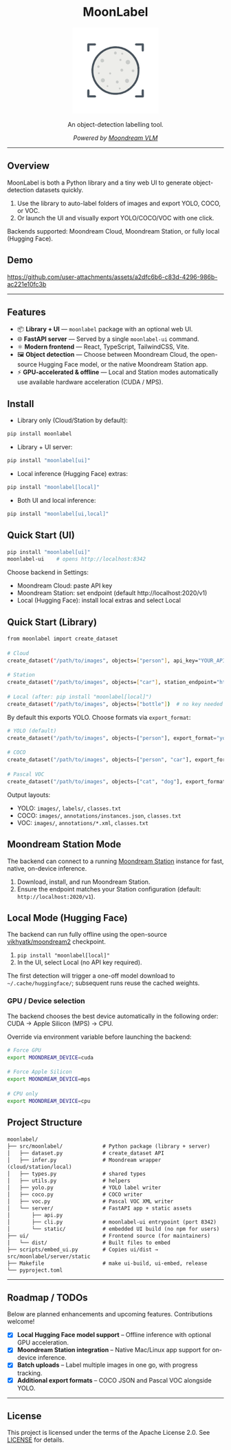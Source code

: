 <div align="center">
  <h1>MoonLabel</h1>
  <img src="https://raw.githubusercontent.com/muratcanlaloglu/moonlabel/main/ui/src/assets/moonlabellogo.svg" alt="MoonLabel Logo" width="200" />
  <p>An object-detection labelling tool.</p>
  <p><em>Powered by <a href="https://moondream.ai/">Moondream VLM</a></em></p>
</div>

---

## Overview

MoonLabel is both a Python library and a tiny web UI to generate object-detection datasets quickly.

1. Use the library to auto-label folders of images and export YOLO, COCO, or VOC.
2. Or launch the UI and visually export YOLO/COCO/VOC with one click.

Backends supported: Moondream Cloud, Moondream Station, or fully local (Hugging Face).

## Demo


https://github.com/user-attachments/assets/a2dfc6b6-c83d-4296-986b-ac221e10fc3b


---

## Features

* 📦 **Library + UI** — `moonlabel` package with an optional web UI.
* 🌐 **FastAPI server** — Served by a single `moonlabel-ui` command.
* ⚛️ **Modern frontend** — React, TypeScript, TailwindCSS, Vite.
* 🖼️ **Object detection** — Choose between Moondream Cloud, the open-source Hugging Face model, or the native Moondream Station app.
* ⚡ **GPU-accelerated & offline** — Local and Station modes automatically use available hardware acceleration (CUDA / MPS).


## Install

- Library only (Cloud/Station by default):
```bash
pip install moonlabel
```
- Library + UI server:
```bash
pip install "moonlabel[ui]"
```
- Local inference (Hugging Face) extras:
```bash
pip install "moonlabel[local]"
```
- Both UI and local inference:
```bash
pip install "moonlabel[ui,local]"
```

## Quick Start (UI)

```bash
pip install "moonlabel[ui]"
moonlabel-ui    # opens http://localhost:8342
```

Choose backend in Settings:
- Moondream Cloud: paste API key
- Moondream Station: set endpoint (default http://localhost:2020/v1)
- Local (Hugging Face): install local extras and select Local

## Quick Start (Library)

```bash
from moonlabel import create_dataset

# Cloud
create_dataset("/path/to/images", objects=["person"], api_key="YOUR_API_KEY")

# Station
create_dataset("/path/to/images", objects=["car"], station_endpoint="http://localhost:2020/v1")

# Local (after: pip install "moonlabel[local]")
create_dataset("/path/to/images", objects=["bottle"])  # no key needed
```

By default this exports YOLO. Choose formats via `export_format`:

```python
# YOLO (default)
create_dataset("/path/to/images", objects=["person"], export_format="yolo")

# COCO
create_dataset("/path/to/images", objects=["person", "car"], export_format="coco")

# Pascal VOC
create_dataset("/path/to/images", objects=["cat", "dog"], export_format="voc")
```

Output layouts:
- YOLO: `images/`, `labels/`, `classes.txt`
- COCO: `images/`, `annotations/instances.json`, `classes.txt`
- VOC: `images/`, `annotations/*.xml`, `classes.txt`

## Moondream Station Mode

The backend can connect to a running [Moondream Station](https://moondream.ai/station) instance for fast, native, on-device inference.

1. Download, install, and run Moondream Station.
2. Ensure the endpoint matches your Station configuration (default: `http://localhost:2020/v1`).

## Local Mode (Hugging Face)

The backend can run fully offline using the open-source [vikhyatk/moondream2](https://huggingface.co/vikhyatk/moondream2) checkpoint.

1. `pip install "moonlabel[local]"`
2. In the UI, select Local (no API key required).

The first detection will trigger a one-off model download to `~/.cache/huggingface/`; subsequent runs reuse the cached weights.

### GPU / Device selection

The backend chooses the best device automatically in the following order: CUDA → Apple Silicon (MPS) → CPU.

Override via environment variable before launching the backend:

```bash
# Force GPU
export MOONDREAM_DEVICE=cuda

# Force Apple Silicon
export MOONDREAM_DEVICE=mps

# CPU only
export MOONDREAM_DEVICE=cpu
```

## Project Structure

```
moonlabel/
├── src/moonlabel/             # Python package (library + server)
│   ├── dataset.py             # create_dataset API
│   ├── infer.py               # Moondream wrapper (cloud/station/local)
│   ├── types.py               # shared types 
│   ├── utils.py               # helpers 
│   ├── yolo.py                # YOLO label writer
│   ├── coco.py                # COCO writer
│   ├── voc.py                 # Pascal VOC XML writer
│   └── server/                # FastAPI app + static assets
│       ├── api.py
│       ├── cli.py             # moonlabel-ui entrypoint (port 8342)
│       └── static/            # embedded UI build (no npm for users)
├── ui/                        # Frontend source (for maintainers)
│   └── dist/                  # Built files to embed
├── scripts/embed_ui.py        # Copies ui/dist → src/moonlabel/server/static
├── Makefile                   # make ui-build, ui-embed, release
└── pyproject.toml
```

---

## Roadmap / TODOs

Below are planned enhancements and upcoming features. Contributions welcome!

- [x] **Local Hugging Face model support** – Offline inference with optional GPU acceleration.
- [x] **Moondream Station integration** – Native Mac/Linux app support for on-device inference.
- [x] **Batch uploads** – Label multiple images in one go, with progress tracking.
- [x] **Additional export formats** – COCO JSON and Pascal VOC alongside YOLO.

---

## License

This project is licensed under the terms of the Apache License 2.0. See [LICENSE](LICENSE) for details.
